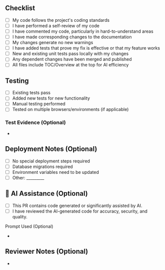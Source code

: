 ## Checklist
<!-- Please check all applicable items before requesting review -->
- [ ] My code follows the project's coding standards
- [ ] I have performed a self-review of my code
- [ ] I have commented my code, particularly in hard-to-understand areas
- [ ] I have made corresponding changes to the documentation
- [ ] My changes generate no new warnings
- [ ] I have added tests that prove my fix is effective or that my feature works
- [ ] New and existing unit tests pass locally with my changes
- [ ] Any dependent changes have been merged and published
- [ ] All files include TOC/Overview at the top for AI efficiency

## Testing
<!-- Describe how you tested your changes -->
- [ ] Existing tests pass
- [ ] Added new tests for new functionality
- [ ] Manual testing performed
- [ ] Tested on multiple browsers/environments (if applicable)

### Test Evidence (Optional)
<!-- Provide screenshots, logs, or other evidence of testing -->
-

## Deployment Notes (Optional)
<!-- Any special deployment considerations -->
- [ ] No special deployment steps required
- [ ] Database migrations required
- [ ] Environment variables need to be updated
- [ ] Other: _________

## 🤖 AI Assistance (Optional)
<!-- If AI tools helped generate code, include the prompt here for transparency -->
- [ ] This PR contains code generated or significantly assisted by AI.
- [ ] I have reviewed the AI-generated code for accuracy, security, and quality.

Prompt Used (Optional)

-

## Reviewer Notes (Optional)
<!-- Any specific areas you'd like reviewers to focus on -->
-
